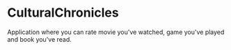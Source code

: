 # CulturalChronicles
Application where you can rate movie you've watched, game you've played and book you've read.
